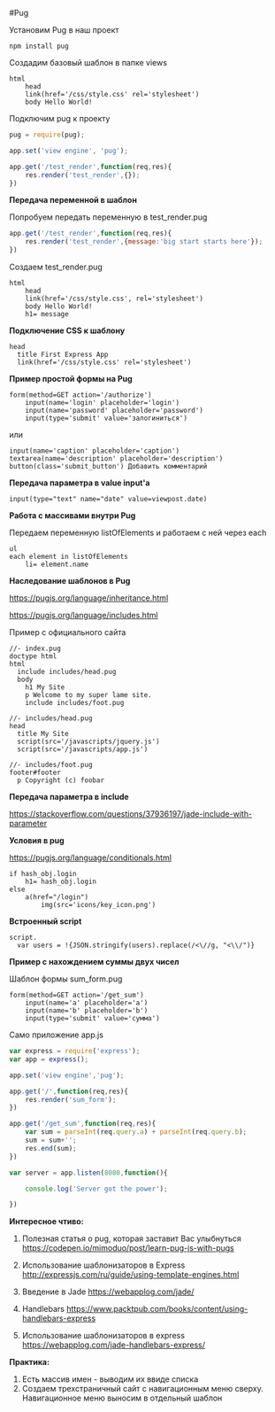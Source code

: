 #Pug

Установим Pug в наш проект

```
npm install pug
```

Создадим базовый шаблон в папке views

```jade
html
    head
	link(href='/css/style.css' rel='stylesheet')
    body Hello World!
```

Подключим pug к проекту

```js
pug = require(pug);

app.set('view engine', 'pug');

app.get('/test_render',function(req,res){
	res.render('test_render',{});
})
```

**Передача переменной в шаблон**

Попробуем передать переменную в test_render.pug

```js
app.get('/test_render',function(req,res){
	res.render('test_render',{message:'big start starts here'});
})
```

Создаем test_render.pug

```jade
html
    head
	link(href='/css/style.css', rel='stylesheet')
    body Hello World!
	h1= message
```

**Подключение CSS к шаблону**

```jade
head
  title First Express App
  link(href='/css/style.css' rel='stylesheet')
```

**Пример простой формы на Pug**

```jade
form(method=GET action='/authorize')
	input(name='login' placeholder='login')
	input(name='password' placeholder='password')
	input(type='submit' value='залогиниться')
```

или

```jade
input(name='caption' placeholder='caption')
textarea(name='description' placeholder='description')
button(class='submit_button') Добавить комментарий
```

**Передача параметра в value input'a**

```jade
input(type="text" name="date" value=viewpost.date)
```


**Работа с массивами внутри Pug**

Передаем переменную listOfElements и работаем с ней через each

```jade
ul
each element in listOfElements
    li= element.name
```


**Наследование шаблонов в Pug**

https://pugjs.org/language/inheritance.html

https://pugjs.org/language/includes.html

Пример с официального сайта

```jade
//- index.pug
doctype html
html
  include includes/head.pug
  body
    h1 My Site
    p Welcome to my super lame site.
    include includes/foot.pug
```

```jade
//- includes/head.pug
head
  title My Site
  script(src='/javascripts/jquery.js')
  script(src='/javascripts/app.js')
```

```jade
//- includes/foot.pug
footer#footer
  p Copyright (c) foobar
```

**Передача параметра в include**

https://stackoverflow.com/questions/37936197/jade-include-with-parameter

**Условия в pug**

https://pugjs.org/language/conditionals.html

```jade
if hash_obj.login
    h1= hash_obj.login
else
    a(href="/login")
        img(src='icons/key_icon.png')

```

**Встроенный script**

```jade
script.
  var users = !{JSON.stringify(users).replace(/<\//g, "<\\/")}
```



**Пример с нахождением суммы двух чисел**

Шаблон формы sum_form.pug

```jade
form(method=GET action='/get_sum')
    input(name='a' placeholder='a')
    input(name='b' placeholder='b')
    input(type='submit' value='сумма')
```


Само приложение app.js

```js
var express = require('express');
var app = express();

app.set('view engine','pug');

app.get('/',function(req,res){
	res.render('sum_form');
})

app.get('/get_sum',function(req,res){
	var sum = parseInt(req.query.a) + parseInt(req.query.b);
	sum = sum+'';
	res.end(sum);
})

var server = app.listen(8080,function(){

	console.log('Server got the power');

})
```

**Интересное чтиво:**

1. Полезная статья о pug, которая заставит Вас улыбнуться
https://codepen.io/mimoduo/post/learn-pug-js-with-pugs

2. Использование шаблонизаторов в Express
http://expressjs.com/ru/guide/using-template-engines.html

3. Введение в Jade
https://webapplog.com/jade/

4. Handlebars
https://www.packtpub.com/books/content/using-handlebars-express

5. Использование шаблонизаторов в express
https://webapplog.com/jade-handlebars-express/


**Практика:**

1. Есть массив имен - выводим их ввиде списка
2. Создаем трехстраничный сайт с навигационным меню сверху. Навигационное меню выносим в отдельный шаблон